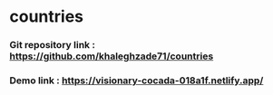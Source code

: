 # countries

### Git repository link : https://github.com/khaleghzade71/countries

### Demo link : https://visionary-cocada-018a1f.netlify.app/
